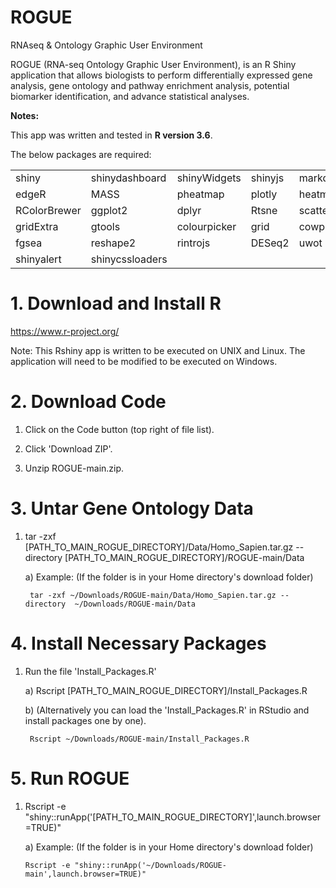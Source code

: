 # ROGUE
RNAseq &amp; Ontology Graphic User Environment

ROGUE (RNA-seq Ontology Graphic User Environment), is an R Shiny application that allows biologists to perform differentially expressed gene analysis, gene ontology and pathway enrichment analysis, potential biomarker identification, and advance  statistical analyses. 

**Notes:**

This app was written and tested in **R version 3.6**.

The below packages are required:

|          |              |            |       |        |
|----------|--------------|------------|-------|--------|
|shiny     |shinydashboard|shinyWidgets|shinyjs|markdown|
| edgeR |MASS|pheatmap|plotly|heatmaply|
| RColorBrewer|ggplot2|dplyr|Rtsne|scatterplot3d|
|gridExtra|gtools|colourpicker|grid|cowplot|
|fgsea  |reshape2|rintrojs|DESeq2|uwot|
|shinyalert|shinycssloaders||||





# 1. Download and Install R
https://www.r-project.org/

Note: This Rshiny app is written to be executed on UNIX and Linux. The application will need to be modified to be executed on Windows.

# 2. Download Code
1. Click on the Code button (top right of file list).

2. Click 'Download ZIP'.

3. Unzip ROGUE-main.zip.

# 3. Untar Gene Ontology Data
1. tar -zxf [PATH_TO_MAIN_ROGUE_DIRECTORY]/Data/Homo_Sapien.tar.gz --directory [PATH_TO_MAIN_ROGUE_DIRECTORY]/ROGUE-main/Data

	a) Example: (If the folder is in your Home directory's download folder)

		tar -zxf ~/Downloads/ROGUE-main/Data/Homo_Sapien.tar.gz --directory  ~/Downloads/ROGUE-main/Data


# 4. Install Necessary Packages

1. Run the file 'Install_Packages.R'

	a) Rscript [PATH_TO_MAIN_ROGUE_DIRECTORY]/Install_Packages.R

	b) (Alternatively you can load the 'Install_Packages.R' in RStudio and install packages one by one).
	
		Rscript ~/Downloads/ROGUE-main/Install_Packages.R

# 5. Run ROGUE
1.	Rscript -e "shiny::runApp('[PATH_TO_MAIN_ROGUE_DIRECTORY]',launch.browser=TRUE)"

	a)	Example: (If the folder is in your Home directory's download folder)
	
		Rscript -e "shiny::runApp('~/Downloads/ROGUE-main',launch.browser=TRUE)"
